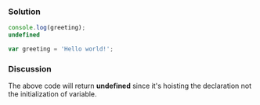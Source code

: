 ### Solution 
``` JavaScript 
console.log(greeting);  
undefined

var greeting = 'Hello world!';
```

### Discussion 
The above code will return **undefined** since it's hoisting the declaration not the initialization of variable.
